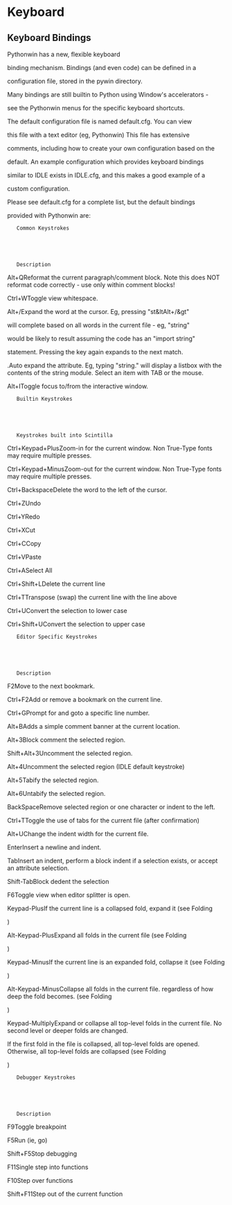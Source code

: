 # Keyboard


## Keyboard Bindings

Pythonwin has a new, flexible keyboard 

binding mechanism\. Bindings \(and even code\) can be defined in a 

configuration file, stored in the pywin directory\.

Many bindings are still builtin to Python using Window's accelerators - 

see the Pythonwin menus for the specific keyboard shortcuts\.

The default configuration file is named default\.cfg\. You can view 

this file with a text editor \(eg, Pythonwin\) This file has extensive 

comments, including how to create your own configuration based on the 

default\. An example configuration which provides keyboard bindings 

similar to IDLE exists in IDLE\.cfg, and this makes a good example of a 

custom configuration\.

Please see default\.cfg for a complete list, but the default bindings 

provided with Pythonwin are:

   

       Common Keystrokes

   

   

       Description

   

Alt\+QReformat the current paragraph/comment block\.  Note this does NOT reformat code correctly - use only within comment blocks\!

Ctrl\+WToggle view whitespace\.

Alt\+/Expand the word at the cursor\.  Eg, pressing "st&ltAlt\+/&gt" 

will complete based on all words in the current file - eg, "string" 

would be likely to result assuming the code has an "import string" 

statement\.  Pressing the key again expands to the next match\.

\.Auto expand the attribute\.  Eg, typing "string\." will display a listbox with the contents of the string module\.  Select an item with TAB or the mouse\.

Alt\+IToggle focus to/from the interactive window\.

   

       Builtin Keystrokes

   

   

       Keystrokes built into Scintilla

   

Ctrl\+Keypad\+PlusZoom-in for the current window\.  Non True-Type fonts may require multiple presses\.

Ctrl\+Keypad\+MinusZoom-out for the current window\.  Non True-Type fonts may require multiple presses\.

Ctrl\+BackspaceDelete the word to the left of the cursor\.

Ctrl\+ZUndo

Ctrl\+YRedo

Ctrl\+XCut

Ctrl\+CCopy

Ctrl\+VPaste

Ctrl\+ASelect All

Ctrl\+Shift\+LDelete the current line

Ctrl\+TTranspose \(swap\) the current line with the line above

Ctrl\+UConvert the selection to lower case

Ctrl\+Shift\+UConvert the selection to upper case

   

       Editor Specific Keystrokes

   

   

       Description

   

F2Move to the next bookmark\.

Ctrl\+F2Add or remove a bookmark on the current line\.

Ctrl\+GPrompt for and goto a specific line number\.

Alt\+BAdds a simple comment banner at the current location\.

Alt\+3Block comment the selected region\.

Shift\+Alt\+3Uncomment the selected region\.

Alt\+4Uncomment the selected region \(IDLE default keystroke\)

Alt\+5Tabify the selected region\. 

Alt\+6Untabify the selected region\.

BackSpaceRemove selected region or one character or indent to the left\.

Ctrl\+TToggle the use of tabs for the current file \(after confirmation\)

Alt\+UChange the indent width for the current file\.

EnterInsert a newline and indent\.

TabInsert an indent, perform a block indent if a selection exists, or accept an attribute selection\.

Shift-TabBlock dedent the selection 

F6Toggle view when editor splitter is open\. 

Keypad-PlusIf the current line is a collapsed fold, expand it \(see Folding

\)

Alt-Keypad-PlusExpand all folds in the current file \(see Folding

\)

Keypad-MinusIf the current line is an expanded fold, collapse it \(see Folding

\)

Alt-Keypad-MinusCollapse all folds in the current file\. regardless of how deep the fold becomes\. \(see Folding

\)

Keypad-MultiplyExpand or collapse all top-level folds in the current file\.  No second level or deeper folds are changed\. 

If the first fold in the file is collapsed, all top-level folds are opened\.  Otherwise, all top-level folds are collapsed \(see Folding

\)

   

       Debugger Keystrokes

   

   

       Description

   

F9Toggle breakpoint

F5Run \(ie, go\)

Shift\+F5Stop debugging

F11Single step into functions

F10Step over functions

Shift\+F11Step out of the current function

